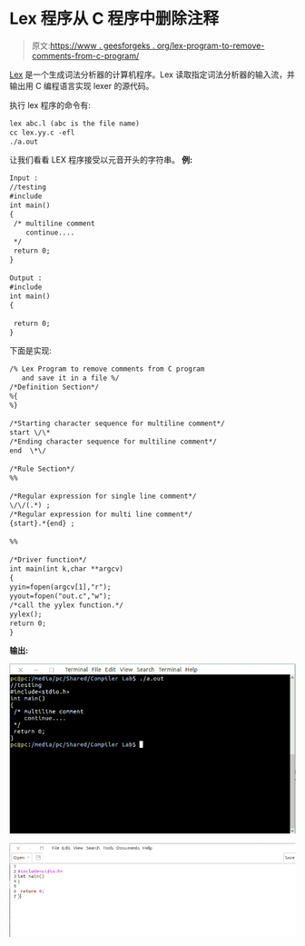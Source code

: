 # Lex 程序从 C 程序中删除注释

> 原文:[https://www . geesforgeks . org/lex-program-to-remove-comments-from-c-program/](https://www.geeksforgeeks.org/lex-program-to-remove-comments-from-c-program/)

[Lex](https://www.geeksforgeeks.org/flex-fast-lexical-analyzer-generator/) 是一个生成词法分析器的计算机程序。Lex 读取指定词法分析器的输入流，并输出用 C 编程语言实现 lexer 的源代码。

执行 lex 程序的命令有:

```
lex abc.l (abc is the file name)
cc lex.yy.c -efl
./a.out

```

让我们看看 LEX 程序接受以元音开头的字符串。
**例:**

```
Input : 
//testing
#include 
int main()
{
 /* multiline comment
    continue....
 */
 return 0;
}

Output :
#include 
int main()
{

 return 0;
}

```

下面是实现:

```
/% Lex Program to remove comments from C program 
   and save it in a file %/
/*Definition Section*/
%{
%}

/*Starting character sequence for multiline comment*/
start \/\*
/*Ending character sequence for multiline comment*/
end  \*\/

/*Rule Section*/
%%

/*Regular expression for single line comment*/
\/\/(.*) ;
/*Regular expression for multi line comment*/ 
{start}.*{end} ;

%%

/*Driver function*/
int main(int k,char **argcv)
{
yyin=fopen(argcv[1],"r");
yyout=fopen("out.c","w");
/*call the yylex function.*/
yylex();
return 0;
}
```

**输出:**

![](img/ebc610fe7c3ef8a427a2887cfa5d227a.png)

![](img/b81ecc8481509dbf1c7178af58e76285.png)